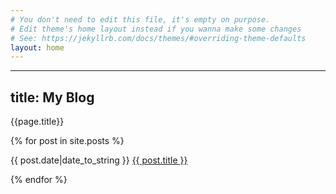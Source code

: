 ```yaml
---
# You don't need to edit this file, it's empty on purpose.
# Edit theme's home layout instead if you wanna make some changes
# See: https://jekyllrb.com/docs/themes/#overriding-theme-defaults
layout: home
---
```

<!-- lang: html -->

---
title: My Blog
---

{{page.title}}

{% for post in site.posts %}

{{ post.date|date_to_string }} <a href='{{ site.baseurl }}{{ post.url }}'>{{ post.title }}</a>

{% endfor %}